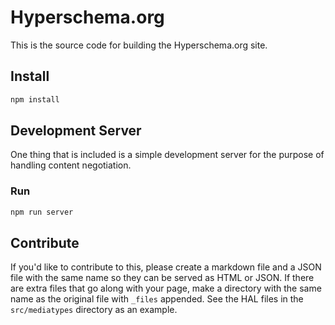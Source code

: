 # Hyperschema.org

This is the source code for building the Hyperschema.org site. 

## Install

```bash
npm install
```

## Development Server

One thing that is included is a simple development server for the purpose of handling content negotiation. 

### Run

```bash
npm run server
```

## Contribute

If you'd like to contribute to this, please create a markdown file and a JSON file with the same name so they can be served as HTML or JSON. If there are extra files that go along with your page, make a directory with the same name as the original file with `_files` appended. See the HAL files in the `src/mediatypes` directory as an example.